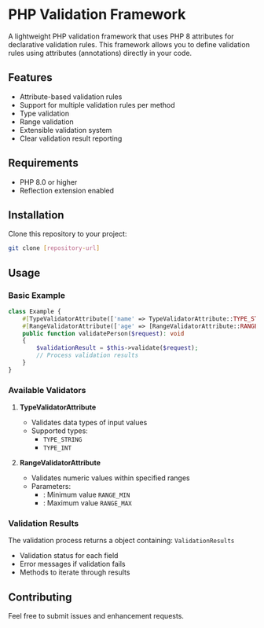 # PHP Validation Framework

A lightweight PHP validation framework that uses PHP 8 attributes for declarative validation rules. This framework allows you to define validation rules using attributes (annotations) directly in your code.

## Features

- Attribute-based validation rules
- Support for multiple validation rules per method
- Type validation
- Range validation
- Extensible validation system
- Clear validation result reporting

## Requirements

- PHP 8.0 or higher
- Reflection extension enabled

## Installation

Clone this repository to your project:

```bash
git clone [repository-url]
```
## Usage
### Basic Example
``` php
class Example {
    #[TypeValidatorAttribute(['name' => TypeValidatorAttribute::TYPE_STRING, 'age' => TypeValidatorAttribute::TYPE_INT])]
    #[RangeValidatorAttribute(['age' => [RangeValidatorAttribute::RANGE_MIN => 0, RangeValidatorAttribute::RANGE_MAX => 120]])]
    public function validatePerson($request): void 
    {
        $validationResult = $this->validate($request);
        // Process validation results
    }
}
```
### Available Validators
1. **TypeValidatorAttribute**
    - Validates data types of input values
    - Supported types:
        - `TYPE_STRING`
        - `TYPE_INT`

2. **RangeValidatorAttribute**
    - Validates numeric values within specified ranges
    - Parameters:
        - : Minimum value `RANGE_MIN`
        - : Maximum value `RANGE_MAX`

### Validation Results
The validation process returns a object containing: `ValidationResults`
- Validation status for each field
- Error messages if validation fails
- Methods to iterate through results

## Contributing
Feel free to submit issues and enhancement requests.
